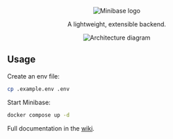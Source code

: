 <p align="center">
  <img alt="Minibase logo" src="https://github.com/explodinglabs/minibase/blob/main/logo.png?raw=true" />
</p>

<p align="center">
  A lightweight, extensible backend.
</p>

<p align="center">
  <img alt="Architecture diagram" src="https://github.com/explodinglabs/minibase/blob/main/architecture.svg?raw=true" />
</p>

## Usage

Create an env file:

```sh
cp .example.env .env
```

Start Minibase:

```sh
docker compose up -d
```

Full documentation in the [wiki](https://github.com/explodinglabs/minibase/wiki).
